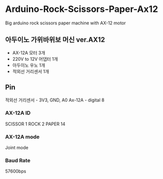 # Arduino-Rock-Scissors-Paper-Ax12
Big arduino rock scissors paper machine with AX-12 motor

## 아두이노 가위바위보 머신 ver.AX12
- AX-12A 모터 3개
- 220V to 12V 어댑터 1개
- 아두이노 우노 1개
- 적외선 거리센서 1개

## Pin 
적외선 거리센서 - 3V3, GND, A0
Ax-12A - digital 8

### AX-12A ID
SCISSOR 1
ROCK 2
PAPER 14

### AX-12A mode
Joint mode

### Baud Rate
57600bps



